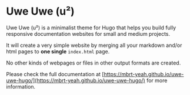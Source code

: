 # Uwe Uwe (u²)

Uwe Uwe (u²) is a minimalist theme for Hugo that helps you build fully responsive documentation websites for small and medium projects.

It will create a very simple website by merging all your markdown and/or html pages to **one single** `index.html` page.

No other kinds of webpages or files in other output formats are created.

Please check the full documentation at [https://mbrt-yeah.github.io/uwe-uwe-hugo/](https://mbrt-yeah.github.io/uwe-uwe-hugo/) for more information.